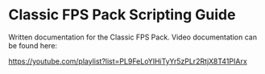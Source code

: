 # Classic FPS Pack Scripting Guide

Written documentation for the Classic FPS Pack. Video documentation can be found here:

https://youtube.com/playlist?list=PL9FeLoYIHiTyYr5zPLr2RtjX8T41PIArx
